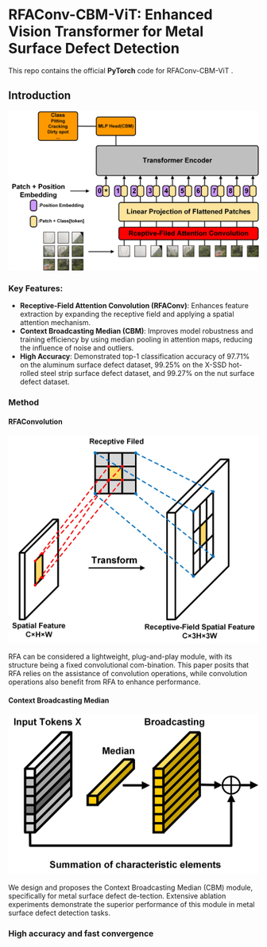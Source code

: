 # RFAConv-CBM-ViT: Enhanced Vision Transformer for Metal Surface Defect Detection

This repo contains the official **PyTorch** code for RFAConv-CBM-ViT .

## Introduction

<p align="center">
    <img src="figures/Fig1.jpg" width= "600">
</p>


### Key Features:
- **Receptive-Field Attention Convolution (RFAConv)**: Enhances feature extraction by expanding the receptive field and applying a spatial attention mechanism.
- **Context Broadcasting Median (CBM)**: Improves model robustness and training efficiency by using median pooling in attention maps, reducing the influence of noise and outliers.
- **High Accuracy**: Demonstrated top-1 classification accuracy of 97.71% on the aluminum surface defect dataset, 99.25% on the X-SSD hot-rolled steel strip surface defect dataset, and 99.27% on the nut surface defect dataset.

### Method 

#### RFAConvolution

<p align="center">
    <img src="figures/Fig2.jpg" width= "600">
</p>

RFA can be considered a lightweight, plug-and-play module, with its structure being a fixed convolutional com-bination. This paper posits that RFA relies on the assistance of convolution operations, while convolution operations also benefit from RFA to enhance performance. 

#### Context Broadcasting Median

<p align="center">
    <img src="figures/Fig5.jpg" width= "600">
</p>
We design and proposes the Context Broadcasting Median (CBM) module, specifically for metal surface defect de-tection. Extensive ablation experiments demonstrate the superior performance of this module in metal surface defect detection tasks.

### High accuracy and fast convergence
